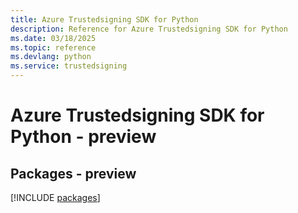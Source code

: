 ```yaml
---
title: Azure Trustedsigning SDK for Python
description: Reference for Azure Trustedsigning SDK for Python
ms.date: 03/18/2025
ms.topic: reference
ms.devlang: python
ms.service: trustedsigning
---
```

# Azure Trustedsigning SDK for Python - preview
## Packages - preview
[!INCLUDE [packages](trustedsigning-index.md)]